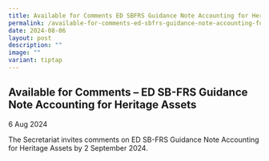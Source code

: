 ```yaml
---
title: Available for Comments ED SBFRS Guidance Note Accounting for Heritage Assets
permalink: /available-for-comments-ed-sbfrs-guidance-note-accounting-for-heritage-assets/
date: 2024-08-06
layout: post
description: ""
image: ""
variant: tiptap
---
```

<h2>Available for Comments – ED SB-FRS Guidance Note Accounting for Heritage Assets</h2>
<p>6 Aug 2024</p>
<p>The Secretariat invites comments on ED SB-FRS Guidance Note Accounting
for Heritage Assets by 2 September 2024.</p>